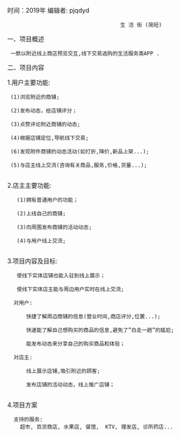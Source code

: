  时间：2019年								编辑者: pjqdyd
  
				                        生 活 街 (简短)
一、项目概述

     一款以附近线上商店预览交互,线下交易选购的生活服务类APP .


二、项目内容


1.用户主要功能:

  ```
   (1)浏览附近的商铺;
   
   (2)发布动态，给店铺评分；
   
   (3)点赞评论附近商铺的动态;
   
   (4)根据店铺定位,导航线下交易;
  
   (6)发现附件商铺的动态活动(如打折,降价,新品上架...);
  
   (5)与店主线上交流(咨询有关商品,服务,价格,货量...);
   
   ```
  
2.店主主要功能:
```
   (1)拥有普通用户的功能；
  
   (2)上线自己的商铺;
  
   (3)向周围发布商铺的活动动态;
  
   (4)与用户线上交流;
  
```  
3.项目内容及目标:
```
   使线下实体店铺也能入驻到线上展示；

   使线下实体店主能与周边用户实时在线上交流;
   
  对用户:
  
      快捷了解周边商铺的信息(营业时间,商店评分,位置...);
      
      快速能了解自己想购买的商品的信息,避免了”白走一趟”的尴尬;
      
      能发布动态来分享自己的购买商品和体验；
      
  对店主:
  
      线上展示店铺,吸引附近的顾客;
      
      发布店铺的活动动态，线上推广店铺；
	  
```	  

4.项目方案

```
  支持的服务:
    超市, 百货商店, 水果店, 餐馆,  KTV, 理发店, 诊所药店...
  ```
